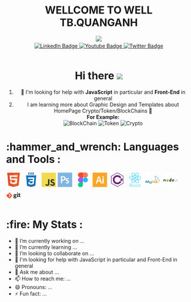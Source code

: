 <h1 align="center">
  WELLCOME TO WELL TB.QUANGANH
</h1>

<div id="header" align="center">
  <img src="https://media.giphy.com/media/M9gbBd9nbDrOTu1Mqx/giphy.gif" width="100"/>
</div>

<!-- social profile -->
<div id="badges" align="center">
  <a href="your-linkedin-URL">
    <img src="https://img.shields.io/badge/LinkedIn-blue?style=for-the-badge&logo=linkedin&logoColor=white" alt="LinkedIn Badge"/>
  </a>
  <a href="your-youtube-URL">
    <img src="https://img.shields.io/badge/YouTube-red?style=for-the-badge&logo=youtube&logoColor=white" alt="Youtube Badge"/>
  </a>
  <a href="your-twitter-URL">
    <img src="https://img.shields.io/badge/Twitter-blue?style=for-the-badge&logo=twitter&logoColor=wh I'm looking for with JavaScript in particular and Front-End in general ite" alt="Twitter Badge"/>
  </a>
</div>

<!-- views profile -->
<div id="views--profile" align="center">
  <img src="https://komarev.com/ghpvc/?username=QALunFun&style=flat-square&color=blue" alt=""/>
</div>
<h1 align="center">
  Hi there
  <img src="https://media.giphy.com/media/hvRJCLFzcasrR4ia7z/giphy.gif" width="30px"/>
</h1>
<ol align="center">
  <li>🤔 I'm looking for help with <strong>JavaScript</strong> in particular and <strong>Front-End</strong> in general</li>
  <li>
    I am learning more about Graphic Design and Templates about HomePage Crypto/Token/BlockChains 🤔
    </br>
    <strong>For Example:</strong>
    <div class="example">
      <img src="https://cdn.dribbble.com/users/6632247/screenshots/17655703/media/5bf5a63b9bf0cc4354e111f6b5b07c0d.png" width="540px" alt="BlockChain"/>
      <img src="https://cdn.dribbble.com/users/6946491/screenshots/18787624/media/f00e6290e4237cfaaf2e4d3c327ea9c8.png" width="540px" alt="Token"/>
      <img src="https://cdn.dribbble.com/users/7682426/screenshots/17195726/media/d361d69698bcab12727140862cdb9215.png" width="540px" alt="Crypto"/>
    </div>
  </li>
</ol>
<h1>:hammer_and_wrench: Languages and Tools :</h1>
<div>
  <!-- HTML/CSS/JS -->
  <img src="https://github.com/devicons/devicon/blob/master/icons/html5/html5-original.svg" title="HTML5" alt="HTML" width="40" height="40"/>&nbsp;
  <img src="https://github.com/devicons/devicon/blob/master/icons/css3/css3-plain-wordmark.svg"  title="CSS3" alt="CSS" width="40" height="40"/>&nbsp;
  <img src="https://github.com/devicons/devicon/blob/master/icons/javascript/javascript-original.svg" title="JavaScript" alt="JavaScript" width="40"   
  <!-- Design UI/UX -->
  <img src="https://github.com/devicons/devicon/blob/master/icons/photoshop/photoshop-plain.svg" title="Photoshop" alt="Photoshop" width="40" height="40"/>&nbsp;
  <img src="https://github.com/devicons/devicon/blob/master/icons/figma/figma-original.svg" title="Figma" alt="Figma" width="40" height="40"/>&nbsp;
  <img src="https://github.com/devicons/devicon/blob/master/icons/illustrator/illustrator-plain.svg" title="Illustrator" alt="Illustrator" width="40" height="40"/>&nbsp;
  <img src="https://github.com/devicons/devicon/blob/master/icons/csharp/csharp-line.svg" title="CSharp" alt="CSharp" width="40" height="40"/>&nbsp;
  <img src="https://github.com/devicons/devicon/blob/master/icons/react/react-original-wordmark.svg" title="React" alt="React" width="40" height="40"/>&nbsp;
  <img src="https://github.com/devicons/devicon/blob/master/icons/mysql/mysql-original-wordmark.svg" title="MySQL"  alt="MySQL" width="40" height="40"/>&nbsp;
  <img src="https://github.com/devicons/devicon/blob/master/icons/nodejs/nodejs-original-wordmark.svg" title="NodeJS" alt="NodeJS" width="40" height="40"/>&nbsp;
  <img src="https://github.com/devicons/devicon/blob/master/icons/git/git-original-wordmark.svg" title="Git" alt="Git" width="40" height="40"/>
</div>
<h1>:fire: My Stats :</h1>

- 🔭 I’m currently working on ...
- 🌱 I’m currently learning ...
- 👯 I’m looking to collaborate on ...
- 🤔 I'm looking for help with JavaScript in particular and Front-End in general
- 💬 Ask me about ...
- 📫 How to reach me: ...
- 😄 Pronouns: ...
- ⚡ Fun fact: ...

